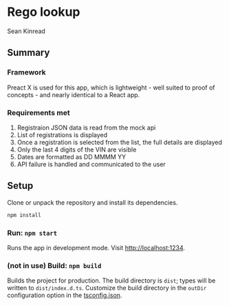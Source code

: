 # Rego lookup

Sean Kinread

## Summary

### Framework

Preact X is used for this app, which is lightweight - well suited to proof of concepts - and nearly identical to a React app.

### Requirements met

1. Registraion JSON data is read from the mock api
2. List of registrations is displayed
3. Once a registration is selected from the list, the full details are displayed
4. Only the last 4 digits of the VIN are visible
5. Dates are formatted as DD MMMM YY
6. API failure is handled and communicated to the user

## Setup

Clone or unpack the repository and install its dependencies.

```bash
npm install
```

### Run: `npm start`

Runs the app in development mode. Visit [http://localhost:1234](http://localhost:1234).


### (not in use) Build: `npm build`

Builds the project for production. The build directory is `dist`; types will be written to `dist/index.d.ts`. Customize the build directory in the `outDir` configuration option in the [tsconfig.json](tsconfig.json).
